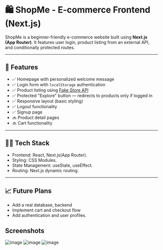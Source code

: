 # 🛍️ ShopMe - E-commerce Frontend (Next.js)

ShopMe is a beginner-friendly e-commerce website built using **Next.js (App Router)**. It features user login, product listing from an external API, and conditionally protected routes.

---

## 🚀 Features

- ✅ Homepage with personalized welcome message
- ✅ Login form with `localStorage` authentication
- ✅ Product listing using [Fake Store API](https://fakestoreapi.com/)
- ✅ Protected "Explore" button — redirects to products only if logged in
- ✅ Responsive layout (basic styling)
- ✅ Logout functionality
- ✅ Signup page
- 🔜 Product detail pages
- 🔜 Cart functionality


---

## 🧑‍💻 Tech Stack

- Frontend: React, Next.js(App Router).
- Styling: CSS Modules.
- State Management: useState, useEffect.
- Routing: Next.js dynamic routing.
  



---

## 📈 Future Plans

- Add a real database, backend
- Implement cart and checkout flow
- Add authentication and user profiles.

## Screenshots
![image](https://github.com/user-attachments/assets/a0faaced-bed0-4015-99e8-b03d05a7a2c5)
![image](https://github.com/user-attachments/assets/ca0db1fa-813d-417e-9b47-d74e6283fe4c)
![image](https://github.com/user-attachments/assets/8482a8f7-5dc7-467a-91ed-e3ec5b2bb1b2)




